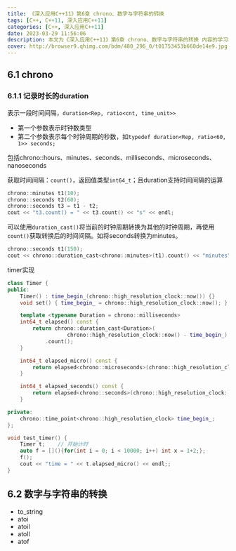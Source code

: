```yaml
---
title: 《深入应用C++11》第6章 chrono、数字与字符串的转换
tags: [C++, C++11, 深入应用C++11]
categories: [C++, 深入应用C++11]
date: 2023-03-29 11:56:06
description: 本文为《深入应用C++11》第6章 chrono、数字与字符串的转换 内容的学习笔记。
cover: http://browser9.qhimg.com/bdm/480_296_0/t01753453b660de14e9.jpg
---
```


## 6.1 chrono

### 6.1.1 记录时长的duration

表示一段时间间隔，`duration<Rep, ratio<cnt, time_unit>>`

- 第一个参数表示时钟数类型
- 第二个参数表示每个时钟周期的秒数，如`typedef duration<Rep, ratio<60, 1>> seconds;`

包括chrono::hours、minutes、seconds、milliseconds、microseconds、nanoseconds



获取时间间隔：`count()`，返回值类型`int64_t`；且duration支持时间间隔的运算

```C++
chrono::minutes t1(10);
chrono::seconds t2(60);
chrono::seconds t3 = t1 - t2;
cout << "t3.count() = " << t3.count() << "s" << endl;
```



可以使用`duration_cast()`将当前的时钟周期转换为其他的时钟周期，再使用`count()`获取转换后的时间间隔。如将seconds转换为minutes。

```C++
chrono::seconds t1(150);
cout << chrono::duration_cast<chrono::minutes>(t1).count() << "minutes" << endl;
```





timer实现

```C++
class Timer {
public:
    Timer() : time_begin_(chrono::high_resolution_clock::now()) {}
    void set() { time_begin_ = chrono::high_resolution_clock::now(); }

    template <typename Duration = chrono::milliseconds>
    int64_t elapsed() const {
        return chrono::duration_cast<Duration>(
                   chrono::high_resolution_clock::now() - time_begin_)
            .count();
    }

    int64_t elapsed_micro() const {
        return elapsed<chrono::microseconds>(chrono::high_resolution_clock::now() - time_begin_).count();
    }

    int64_t elapsed_seconds() const {
        return elapsed<chrono::seconds>(chrono::high_resolution_clock::now() - time_begin_).count();
    }

private:
    chrono::time_point<chrono::high_resolution_clock> time_begin_;
};

void test_timer() {
    Timer t;    // 开始计时
    auto f = [](){for(int i = 0; i < 10000; i++) int x = 1+2;};
    f();
    cout << "time = " << t.elapsed_micro() << endl;;
}
```



## 6.2 数字与字符串的转换

- to_string
- atoi
- atoil
- atoll
- atof
